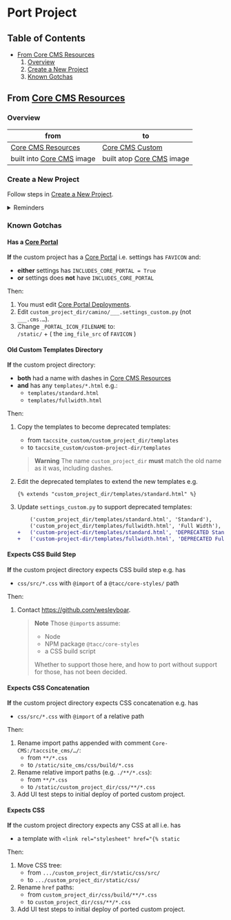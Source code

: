 # Port Project

## Table of Contents

- [From Core CMS Resources](#from-core-cms-resources)
    1. [Overview](#overview)
    2. [Create a New Project](#create-a-new-project)
    3. [Known Gotchas](#known-gotchas)

## From [Core CMS Resources]

### Overview

| from | to |
| - | - |
| [Core CMS Resources] | [Core CMS Custom] |
| built into [Core CMS] image | built atop [Core CMS] image |

### Create a New Project

Follow steps in [Create a New Project](./develop-project.md#create-a-new-project).

<details><summary>Reminders</summary>

1. From [Core CMS Resources] `/taccsite_custom/custom_project_dir`.\
    To `/custom_project_dir/src/taccsite_custom/custom_project_dir`.

2. From `/taccsite_custom/custom_project_dir/settings_custom.py`.\
    To `/custom_project_dir/src/taccsite_cms/settings_custom.py`.

3. The name `custom_project_dir` **must** use underscores, **not** dashes.

    > **Note**
    > A valid Python application uses underscores.

</details>

### Known Gotchas

#### Has a [Core Portal]

**If** the custom project has a [Core Portal] i.e. settings has `FAVICON` and:

- **either** settings has `INCLUDES_CORE_PORTAL = True`
- **or** settings does **not** have `INCLUDES_CORE_PORTAL`

Then:

1. You must edit [Core Portal Deployments].
2. Edit `custom_project_dir/camino/___.settings_custom.py` (not `___.cms.…`).
3. Change `_PORTAL_ICON_FILENAME` to:\
    `/static/` + ( the `img_file_src` of `FAVICON` )

#### Old Custom Templates Directory

**If** the custom project directory:

- **both** had a name with dashes in [Core CMS Resources]
- **and** has any `templates/*.html` e.g.:
    - `templates/standard.html`
    - `templates/fullwidth.html`

Then:

1. Copy the templates to become deprecated templates:
    - from `taccsite_custom/custom_project_dir/templates`
    - to `taccsite_custom/custom-project-dir/templates`

    > **Warning**
    > The name `custom_project_dir` **must** match the old name as it was, including dashes.
2. Edit the deprecated templates to extend the new templates e.g.

    ```django
    {% extends "custom_project_dir/templates/standard.html" %}
    ```

3. Update `settings_custom.py` to support deprecated templates:

    ```diff
        ('custom_project_dir/templates/standard.html', 'Standard'),
        ('custom_project_dir/templates/fullwidth.html', 'Full Width'),
    +   ('custom-project-dir/templates/standard.html', 'DEPRECATED Standard'),
    +   ('custom-project-dir/templates/fullwidth.html', 'DEPRECATED Full Width'),
    ```

#### Expects CSS Build Step

**If** the custom project directory expects CSS build step e.g. has

- `css/src/*.css` with `@import` of a `@tacc/core-styles/` path

Then:

1. Contact https://github.com/wesleyboar.

    > **Note**
    > Those `@import`s assume:
    >
    > - Node
    > - NPM package `@tacc/core-styles`
    > - a CSS build script
    >
    > Whether to support those here, and how to port without support for those, has not been decided.

#### Expects CSS Concatenation

**If** the custom project directory expects CSS concatenation e.g. has

- `css/src/*.css` with `@import` of a relative path

Then:

1. Rename import paths appended with comment `Core-CMS:/taccsite_cms/…/`:
    - from `**/*.css`
    - to `/static/site_cms/css/build/*.css`
2. Rename relative import paths (e.g. `./**/*.css`):
    - from `**/*.css`
    - to `/static/custom_project_dir/css/**/*.css`
3. Add UI test steps to initial deploy of ported custom project.

#### Expects CSS

**If** the custom project directory expects any CSS at all i.e. has

- a template with `<link rel="stylesheet" href="{% static`

Then:

1. Move CSS tree:
    - from `.../custom_project_dir/static/css/src/`
    - to `.../custom_project_dir/static/css/`
2. Rename `href` paths:
    - from `custom_project_dir/css/build/**/*.css`
    - to `custom_project_dir/css/**/*.css`
3. Add UI test steps to initial deploy of ported custom project.

<!-- Link Aliases -->

[Core CMS]: https://github.com/TACC/Core-CMS
[Core Portal]: https://github.com/TACC/Core-Portal
[Core CMS Custom]: https://github.com/TACC/Core-CMS-Custom
[Core CMS Resources]: https://github.com/TACC/Core-CMS-Resources
[Core Portal Deployments]: https://github.com/TACC/Core-Portal-Deployments
